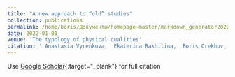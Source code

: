 ```yaml
---
title: "A new approach to “old” studies"
collection: publications
permalink: /home/boris/Документы/homepage-master/markdown_generator2022-01-01-A-new-approach-to-old-studies
date: 2022-01-01
venue: 'The typology of physical qualities'
citation: ' Anastasia Vyrenkova,  Ekaterina Rakhilina,  Boris Orekhov, &quot;A new approach to “old” studies.&quot; The typology of physical qualities, 2022.'
---
```

Use [Google Scholar](https://scholar.google.com/scholar?q=A+new+approach+to+“old”+studies){:target="_blank"} for full citation